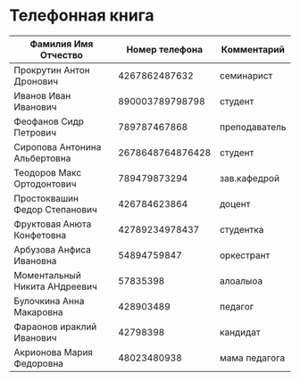 # Телефонная книга    
|Фамилия Имя Отчество|Номер телефона|Комментарий|    
|-----------|-----------|-----------|
|Прокрутин Антон Дронович|4267862487632|семинарист|
|Иванов Иван Иванович|890003789798798|студент|
|Феофанов Сидр Петрович|789787467868|преподаватель|
|Сиропова Антонина Альбертовна|2678648764876428|студент|
|Теодоров Макс Ортодонтович|789479873294|зав.кафедрой|
|Простоквашин Федор Степанович|426784623864|доцент|
|Фруктовая Анюта Конфетовна|42789234978437|студентка|
|Арбузова Анфиса Ивановна| 54894759847| оркестрант|
|Моментальный Никита АНдреевич| 57835398|  алоалыоа|
|Булочкина Анна Макаровна| 428903489| педагог|
|Фараонов ираклий Иванович| 42798398| кандидат|
|Акрионова Мария Федоровна| 48023480938| мама педагога|
